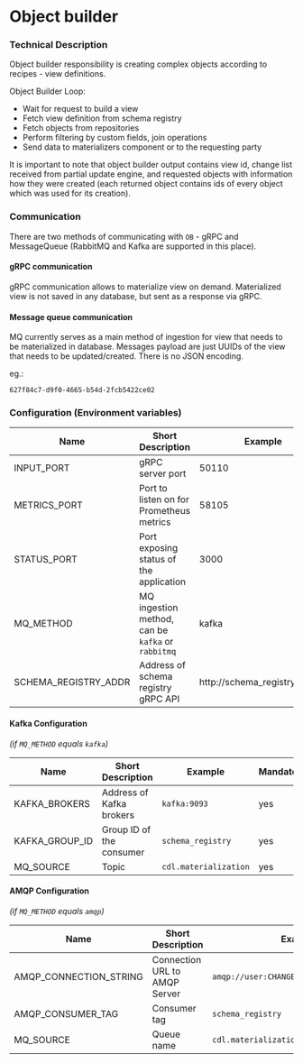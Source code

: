 # Object builder

### Technical Description

Object builder responsibility is creating complex objects according to recipes - view definitions. 

Object Builder Loop:
- Wait for request to build a view 
- Fetch view definition from schema registry
- Fetch objects from repositories
- Perform filtering by custom fields, join operations 
- Send data to materializers component or to the requesting party

It is important to note that object builder output contains view id, change list received from partial update engine, and requested objects with information how they were created (each returned object contains ids of every object which was used for its creation). 

### Communication

There are two methods of communicating with `OB` - gRPC and MessageQueue (RabbitMQ and Kafka are supported in this place).

#### gRPC communication

gRPC communication allows to materialize view on demand. Materialized view is not saved in any database, but sent as a response via gRPC.

#### Message queue communication

MQ currently serves as a main method of ingestion for view that needs to be materialized in database.
Messages payload are just UUIDs of the view that needs to be updated/created. There is no JSON encoding.

eg.:

```
627f84c7-d9f0-4665-b54d-2fcb5422ce02
```

### Configuration (Environment variables)

| Name                 | Short Description                                 | Example                      | Mandatory | Default |
|----------------------|---------------------------------------------------|------------------------------|-----------|---------|
| INPUT_PORT           | gRPC server port                                  | 50110                        | yes       |         |
| METRICS_PORT         | Port to listen on for Prometheus metrics          | 58105                        | no        | 58105   |
| STATUS_PORT          | Port exposing status of the application           | 3000                         | no        | 3000    |
| MQ_METHOD            | MQ ingestion method, can be `kafka` or `rabbitmq` | kafka                        | no        |         |
| SCHEMA_REGISTRY_ADDR | Address of schema registry gRPC API               | http://schema_registry:50101 | yes       |         |

#### Kafka Configuration 
*(if `MQ_METHOD` equals `kafka`)*

| Name           | Short Description        | Example               | Mandatory | Default |
|----------------|--------------------------|-----------------------|-----------|---------|
| KAFKA_BROKERS  | Address of Kafka brokers | `kafka:9093`          | yes       |         |
| KAFKA_GROUP_ID | Group ID of the consumer | `schema_registry`     | yes       |         |
| MQ_SOURCE      | Topic                    | `cdl.materialization` | yes       |         |

#### AMQP Configuration 
*(if `MQ_METHOD` equals `amqp`)*

| Name                   | Short Description             | Example                                  | Mandatory | Default |
|------------------------|-------------------------------|------------------------------------------|-----------|---------|
| AMQP_CONNECTION_STRING | Connection URL to AMQP Server | `amqp://user:CHANGEME@rabbitmq:5672/%2f` | yes       |         |
| AMQP_CONSUMER_TAG      | Consumer tag                  | `schema_registry`                        | yes       |         |
| MQ_SOURCE              | Queue name                    | `cdl.materialization`                    | yes       |         |
